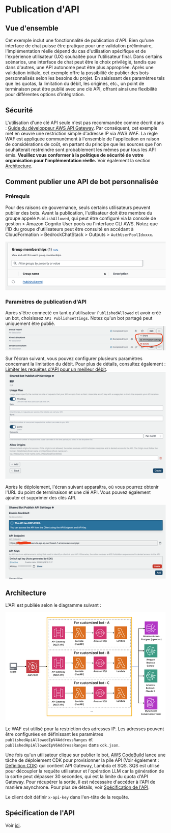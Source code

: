 # Publication d'API

## Vue d'ensemble

Cet exemple inclut une fonctionnalité de publication d'API. Bien qu'une interface de chat puisse être pratique pour une validation préliminaire, l'implémentation réelle dépend du cas d'utilisation spécifique et de l'expérience utilisateur (UX) souhaitée pour l'utilisateur final. Dans certains scénarios, une interface de chat peut être le choix privilégié, tandis que dans d'autres, une API autonome peut être plus appropriée. Après une validation initiale, cet exemple offre la possibilité de publier des bots personnalisés selon les besoins du projet. En saisissant des paramètres tels que les quotas, la limitation du débit, les origines, etc., un point de terminaison peut être publié avec une clé API, offrant ainsi une flexibilité pour différentes options d'intégration.

## Sécurité

L'utilisation d'une clé API seule n'est pas recommandée comme décrit dans : [Guide du développeur AWS API Gateway](https://docs.aws.amazon.com/apigateway/latest/developerguide/api-gateway-api-usage-plans.html). Par conséquent, cet exemple met en œuvre une restriction simple d'adresse IP via AWS WAF. La règle WAF est appliquée communément à l'ensemble de l'application en raison de considérations de coût, en partant du principe que les sources que l'on souhaiterait restreindre sont probablement les mêmes pour tous les API émis. **Veuillez vous conformer à la politique de sécurité de votre organisation pour l'implémentation réelle.** Voir également la section [Architecture](#architecture).

## Comment publier une API de bot personnalisée

### Prérequis

Pour des raisons de gouvernance, seuls certains utilisateurs peuvent publier des bots. Avant la publication, l'utilisateur doit être membre du groupe appelé `PublishAllowed`, qui peut être configuré via la console de gestion > Amazon Cognito User pools ou l'interface CLI AWS. Notez que l'ID du groupe d'utilisateurs peut être consulté en accédant à CloudFormation > BedrockChatStack > Outputs > `AuthUserPoolIdxxxx`.

![](./imgs/group_membership_publish_allowed.png)

### Paramètres de publication d'API

Après s'être connecté en tant qu'utilisateur `PublishedAllowed` et avoir créé un bot, choisissez `API PublishSettings`. Notez qu'un bot partagé peut uniquement être publié.
![](./imgs/bot_api_publish_screenshot.png)

Sur l'écran suivant, vous pouvez configurer plusieurs paramètres concernant la limitation du débit. Pour plus de détails, consultez également : [Limiter les requêtes d'API pour un meilleur débit](https://docs.aws.amazon.com/apigateway/latest/developerguide/api-gateway-request-throttling.html).
![](./imgs/bot_api_publish_screenshot2.png)

Après le déploiement, l'écran suivant apparaîtra, où vous pourrez obtenir l'URL du point de terminaison et une clé API. Vous pouvez également ajouter et supprimer des clés API.

![](./imgs/bot_api_publish_screenshot3.png)

## Architecture

L'API est publiée selon le diagramme suivant :

![](./imgs/published_arch.png)

Le WAF est utilisé pour la restriction des adresses IP. Les adresses peuvent être configurées en définissant les paramètres `publishedApiAllowedIpV4AddressRanges` et `publishedApiAllowedIpV6AddressRanges` dans `cdk.json`.

Une fois qu'un utilisateur clique sur publier le bot, [AWS CodeBuild](https://aws.amazon.com/codebuild/) lance une tâche de déploiement CDK pour provisionner la pile API (Voir également : [Définition CDK](../cdk/lib/api-publishment-stack.ts)) qui contient API Gateway, Lambda et SQS. SQS est utilisé pour découpler la requête utilisateur et l'opération LLM car la génération de la sortie peut dépasser 30 secondes, qui est la limite du quota d'API Gateway. Pour récupérer la sortie, il est nécessaire d'accéder à l'API de manière asynchrone. Pour plus de détails, voir [Spécification de l'API](#api-specification).

Le client doit définir `x-api-key` dans l'en-tête de la requête.

## Spécification de l'API

Voir [ici](https://aws-samples.github.io/bedrock-chat).